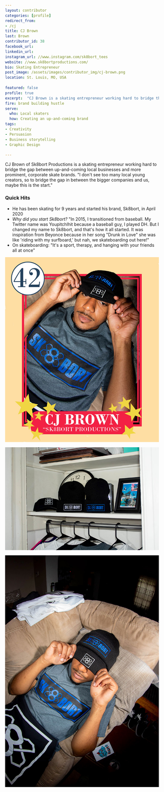 ```yaml
---
layout: contributor
categories: [profile]
redirect_from:
- /cj
title: CJ Brown
last: Brown
contributor_id: 38
facebook_url: 
linkedin_url: 
instagram_url: //www.instagram.com/sk8bort_tees
website: //www.sk8bortproductions.com/
bio: Skating Entrepreneur
post_image: /assets/images/contributor_img/cj-brown.png
location: St. Louis, MO, USA

featured: false
profile: true
excerpt:  "CJ Brown is a skating entrepreneur working hard to bridge the gap between up-and-coming more corporate skate brands."
fire: brand building hustle
serve:
  who: Local skaters
  how: Creating an up-and-coming brand
tags:
- Creativity
- Persuasion
- Business storytelling
- Graphic Design

---
```

CJ Brown of Sk8bort Productions is a skating entrepreneur working hard to bridge the gap between up-and-coming local businesses and more prominent, corporate skate brands. "I don't see too many local young creators, so to bridge the gap in between the bigger companies and us, maybe this is the start." 

### Quick Hits
- He has been skating for 9 years and started his brand, Sk8bort, in April 2020
- *Why did you start Sk8bort?* "In 2015, I transitioned from baseball. My Twitter name was YoupitchIhit because a baseball guy, I played DH. But I changed my name to Sk8bort, and that's how it all started. It was inspiration from Beyonce because in her song "Drunk in Love" she was like 'riding with my surfboard,' but nah, we skateboarding out here!"
- On skateboarding: "It's a sport, therapy, and hanging with your friends all at once"

![CJ Brown, 42](/assets/images/contributor_img/cj-brown/cj_001.jpg)

![Sk8bort hats and shirts](/assets/images/contributor_img/cj-brown/cj_002.jpg)

![CJ Brown modling Sk8bort hat and shirt](/assets/images/contributor_img/cj-brown/cj_003.jpg)